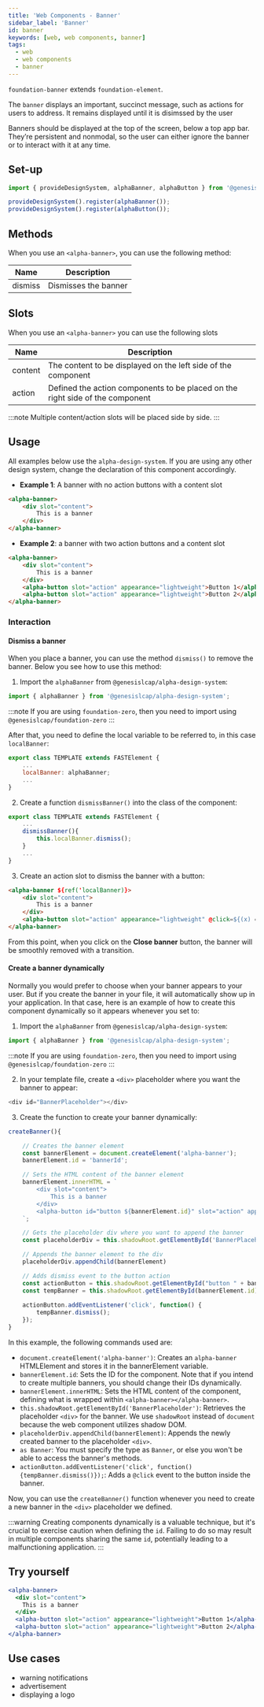 ```yaml
---
title: 'Web Components - Banner'
sidebar_label: 'Banner'
id: banner
keywords: [web, web components, banner]
tags:
  - web
  - web components
  - banner
---
```


`foundation-banner` extends `foundation-element`.

The `banner` displays an important, succinct message, such as actions for users to address. It remains displayed until it is disimssed by the user

Banners should be displayed at the top of the screen, below a top app bar. They’re persistent and nonmodal, so the user can either ignore the banner or to interact with it at any time.

## Set-up

```ts
import { provideDesignSystem, alphaBanner, alphaButton } from '@genesislcap/alpha-design-system';

provideDesignSystem().register(alphaBanner());
provideDesignSystem().register(alphaButton());
```

## Methods

When you use an `<alpha-banner>`, you can use the following method:

| Name    | Description          |
|---------|----------------------|
| dismiss | Dismisses the banner |

## Slots

When you use an `<alpha-banner>` you can use the following slots

| Name    | Description                                                                   |
|---------|-------------------------------------------------------------------------------|
| content | The content to be displayed on the left side of the component                 |
| action  | Defined the action components to be placed on the right side of the component |

:::note
Multiple content/action slots will be placed side by side.
:::

## Usage

All examples below use the `alpha-design-system`. If you are using any other design system, change the declaration of this component accordingly.

- **Example 1**: A banner with no action buttons with a content slot

```html title="Example 1"
<alpha-banner>
    <div slot="content">
        This is a banner
    </div>
</alpha-banner>
```

- **Example 2**: a banner with two action buttons and a content slot

```html title="Example 2"
<alpha-banner>
    <div slot="content">
        This is a banner
    </div>
    <alpha-button slot="action" appearance="lightweight">Button 1</alpha-button>
    <alpha-button slot="action" appearance="lightweight">Button 2</alpha-button>
</alpha-banner>
```

### Interaction

#### Dismiss a banner

When you place a banner, you can use the method `dismiss()` to remove the banner. Below you see how to use this method:

1. Import the `alphaBanner` from `@genesislcap/alpha-design-system`:

``` typescript
import { alphaBanner } from '@genesislcap/alpha-design-system';
```

:::note
If you are using `foundation-zero`, then you need to import using `@genesislcap/foundation-zero`
:::

After that, you need to define the local variable to be referred to, in this case `localBanner`:

```js {3}
export class TEMPLATE extends FASTElement {
    ...
    localBanner: alphaBanner;
    ...
}
```

2. Create a function `dismissBanner()` into the class of the component:

```js {1,5}
export class TEMPLATE extends FASTElement {
    ...
    dismissBanner(){
        this.localBanner.dismiss();
    }
    ...
}
```

3. Create an action slot to dismiss the banner with a button:

```html tile="Example 4" {1,4}
<alpha-banner ${ref('localBanner)}>
    <div slot="content">
        This is a banner
    </div>
    <alpha-button slot="action" appearance="lightweight" @click=${(x) => x.dismissBanner()}>Close banner</alpha-button>
</alpha-banner>
```

From this point, when you click on the **Close banner** button, the banner will be smoothly removed with a transition.

#### Create a banner dynamically

Normally you would prefer to choose when your banner appears to your user. But if you create the banner in your file, it will automatically
show up in your application. In that case, here is an example of how to create this component dynamically so it appears whenever you set to:

1. Import the `alphaBanner` from `@genesislcap/alpha-design-system`:

``` typescript
import { alphaBanner } from '@genesislcap/alpha-design-system';
```

:::note
If you are using `foundation-zero`, then you need to import using `@genesislcap/foundation-zero`
:::

2. In your template file, create a `<div>` placeholder where you want the banner to appear:

``` typescript
<div id="BannerPlaceholder"></div>
```

3. Create the function to create your banner dynamically:

``` typescript
createBanner(){

    // Creates the banner element
    const bannerElement = document.createElement('alpha-banner');
    bannerElement.id = 'bannerId';

    // Sets the HTML content of the banner element
    bannerElement.innerHTML = `
        <div slot="content">
            This is a banner
        </div>
        <alpha-button id="button ${bannerElement.id}" slot="action" appearance="lightweight">Close Banner</alpha-button>
    `;

    // Gets the placeholder div where you want to append the banner
    const placeholderDiv = this.shadowRoot.getElementById('BannerPlaceholder');

    // Appends the banner element to the div
    placeholderDiv.appendChild(bannerElement)

    // Adds dismiss event to the button action
    const actionButton = this.shadowRoot.getElementById("button " + bannerElement.id);
    const tempBanner = this.shadowRoot.getElementById(bannerElement.id) as alphaBanner
    
    actionButton.addEventListener('click', function() {
        tempBanner.dismiss();
    });
}
```

In this example, the following commands used are:

- `document.createElement('alpha-banner')`: Creates an `alpha-banner` HTMLElement and stores it in the bannerElement variable.
- `bannerElement.id`: Sets the ID for the component. Note that if you intend to create multiple banners, you should change their IDs dynamically.
- `bannerElement.innerHTML`: Sets the HTML content of the component, defining what is wrapped within `<alpha-banner></alpha-banner>`.
- `this.shadowRoot.getElementById('BannerPlaceholder')`: Retrieves the placeholder `<div>` for the banner. We use `shadowRoot` instead of `document` because the web component utilizes shadow DOM.
- `placeholderDiv.appendChild(bannerElement)`: Appends the newly created banner to the placeholder `<div>`.
- `as Banner`: You must specify the type as `Banner`, or else you won't be able to access the banner's methods.
- `actionButton.addEventListener('click', function() {tempBanner.dismiss()});`: Adds a `@click` event to the button inside the banner.

Now, you can use the `createBanner()` function whenever you need to create a new banner in the `<div>` placeholder we defined.

:::warning
Creating components dynamically is a valuable technique, but it's crucial to exercise caution when defining the `id`. Failing to do so may result in multiple components sharing the same `id`, potentially leading to a malfunctioning application.
:::

## Try yourself

```jsx live
<alpha-banner>
  <div slot="content">
    This is a banner
  </div>
  <alpha-button slot="action" appearance="lightweight">Button 1</alpha-button>
  <alpha-button slot="action" appearance="lightweight">Button 2</alpha-button>
</alpha-banner>
```

## Use cases

- warning notifications
- advertisement
- displaying a logo
